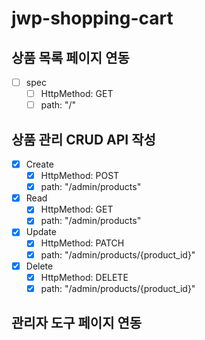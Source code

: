 # jwp-shopping-cart

## 상품 목록 페이지 연동
- [ ] spec
    - [ ] HttpMethod: GET
    - [ ] path: "/"

## 상품 관리 CRUD API 작성
- [x] Create
    - [x] HttpMethod: POST
    - [x] path: "/admin/products"
- [x] Read
    - [x] HttpMethod: GET
    - [x] path: "/admin/products"
- [x] Update
    - [x] HttpMethod: PATCH
    - [x] path: "/admin/products/{product_id}"
- [x] Delete
    - [x] HttpMethod: DELETE
    - [x] path: "/admin/products/{product_id}"

## 관리자 도구 페이지 연동
